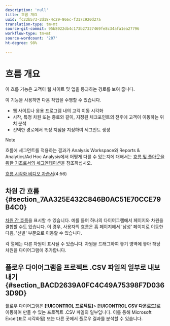 ```yaml
---
description: 'null'
title: 흐름 개요
uuid: fc22b573-2d18-4c29-866c-f317c920d27a
translation-type: tm+mt
source-git-commit: 95b8022db4c173b27327469fe8c34afa1ea27796
workflow-type: tm+mt
source-wordcount: '207'
ht-degree: 98%

---
```



# 흐름 개요

이 흐름 기능은 고객이 웹 사이트 및 앱을 통과하는 경로를 보여 줍니다.

이 기능을 사용하면 다음 작업을 수행할 수 있습니다.

* 웹 사이트나 응용 프로그램 내의 고객 이동 시각화
* 시작, 특정 차원 또는 종료와 같이, 지정된 체크포인트의 전후에 고객이 이동하는 위치 분석 
* 선택한 경로에서 특정 지점을 지정하여 세그먼트 생성 

>[!NOTE]
>
>흐름에 세그먼트를 적용하는 결과가 Analysis Workspace와 Reports &amp; Analytics/Ad Hoc Analysis에서 어떻게 다를 수 있는지에 대해서는 [흐름 및 폴아웃을 위한 기초로서의 세그멘테이션](/help/analysis-workspace/visualizations/fallout/fallout-flow.md)을 참조하십시오.

[흐름 시각화 비디오 자습서](https://docs.adobe.com/content/help/ko-KR/analytics-learn/tutorials/analysis-workspace/analyzing-customer-journeys/flow-visualization.html)(4:56)

## 차원 간 흐름 {#section_7AA325E432C846B0AC51E70CCE79B4C0}

[차원 간 흐름](/help/analysis-workspace/visualizations/c-flow/multi-dimensional-flow.md)을 표시할 수 있습니다. 예를 들어 하나의 다이어그램에서 페이지와 차원을 결합할 수도 있습니다. 이 경우, 사용자의 흐름은 홈 페이지에서 &#39;남성&#39; 페이지로 이동한 다음, &#39;신발&#39; 부문으로 이동할 수 있습니다. 

각 열에는 다른 차원이 표시될 수 있습니다. 차원을 드래그하여 놓기 영역에 놓아 해당 차원을 다이어그램에 추가합니다. 

## 플로우 다이어그램을 프로젝트 .CSV 파일의 일부로 내보내기 {#section_BACD2639A0FC4C49A75398F7D0363D9D}

플로우 다이어그램은 **[!UICONTROL 프로젝트]**> **[!UICONTROL CSV 다운로드]**&#x200B;로 이동하여 만들 수 있는 프로젝트 .CSV 파일의 일부입니다. 이를 통해 Microsoft Excel(표로 시각화됨) 또는 다른 곳에서 플로우 결과를 분석할 수 있습니다.
